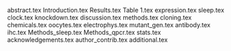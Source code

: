 abstract.tex
Introduction.tex
Results.tex
Table 1.tex
expression.tex
sleep.tex
clock.tex
knockdown.tex
discussion.tex
methods.tex
cloning.tex
chemicals.tex
oocytes.tex
electrophys.tex
mutant_gen.tex
antibody.tex
ihc.tex
Methods_sleep.tex
Methods_qpcr.tex
stats.tex
acknowledgements.tex
author_contrib.tex
additional.tex